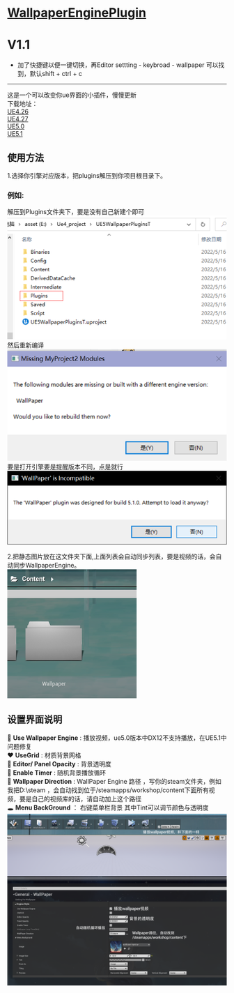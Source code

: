 
# [WallpaperEnginePlugin](https://https://github.com/natsupora/WallpaperEnginePlugin)

# V1.1
- 加了快捷键以便一键切换，再Editor settting - keybroad - wallpaper 可以找到，默认shift + ctrl + c
___

这是一个可以改变你ue界面的小插件，慢慢更新 \
下载地址：\
[UE4.26](https://github.com/Natsuneko3/WallpaperEnginePlugin/releases/download/V1.1/Ue4.26Plugins.zip) \
[UE4.27](https://github.com/Natsuneko3/WallpaperEnginePlugin/releases/download/V1.1/Ue4.27Plugins.zip) \
[UE5.0](https://github.com/Natsuneko3/WallpaperEnginePlugin/releases/download/V1.1/Ue5Plugins.zip) \
[UE5.1](https://github.com/Natsuneko3/WallpaperEnginePlugin/releases/download/V1.1/UE5.1Plugins.zip) 

## 使用方法

1.选择你引擎对应版本，把plugins解压到你项目根目录下。
### 例如: 
解压到Plugins文件夹下，要是没有自己新建个即可 \
<img src="./assets/%E5%9B%BE%E7%89%871.png"> \
然后重新编译 \
<img src="./assets/%E5%9B%BE%E7%89%876.png" > \
要是打开引擎要是提醒版本不同，点是就行 \
<img src="./assets/%E5%9B%BE%E7%89%872.png" > 

2.把静态图片放在这文件夹下面,上面列表会自动同步列表，要是视频的话，会自动同步WallpaperEngine。 \
<img src="./assets/%E5%9B%BE%E7%89%873.png">

## 设置界面说明
:blue_heart: **Use Wallpaper Engine** : 播放视频，ue5.0版本中DX12不支持播放，在UE5.1中问题修复 \
:heart: **UseGrid** : 材质背景网格 \
:yellow_heart: **Editor/ Panel Opacity** : 背景透明度 \
:green_heart: **Enable Timer** : 随机背景播放循环 \
:purple_heart: **Wallpaper Direction** : WallPaper Engine 路径 ，写你的steam文件夹，例如我把D:\steam ，会自动找到位于/steamapps/workshop/content下面所有视频，要是自己的视频库的话，请自动加上这个路径 \
:hole: **Menu BackGround** ： 右键菜单栏背景 其中Tint可以调节颜色与透明度
<img src="./assets/%E5%9B%BE%E7%89%875.png"> 
